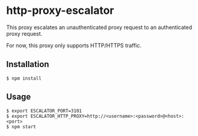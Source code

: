 # http-proxy-escalator

This proxy escalates an unauthenticated proxy request to an authenticated proxy request.

For now, this proxy only supports HTTP/HTTPS traffic.

## Installation

```
$ npm install
```

## Usage

```
$ export ESCALATOR_PORT=3101
$ export ESCALATOR_HTTP_PROXY=http://<username>:<password>@<host>:<port>
$ npm start
```
